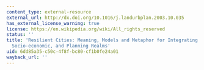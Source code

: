 ```yaml
---
content_type: external-resource
external_url: http://dx.doi.org/10.1016/j.landurbplan.2003.10.035
has_external_license_warning: true
license: https://en.wikipedia.org/wiki/All_rights_reserved
status: ''
title: 'Resilient Cities: Meaning, Models and Metaphor for Integrating the Ecological,
  Socio-economic, and Planning Realms'
uid: 6dd85a35-c50c-4f8f-bc80-cf1b0fe24a01
wayback_url: ''
---
```

